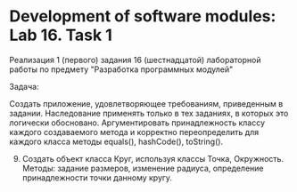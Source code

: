 # Development of software modules: Lab 16. Task 1

Реализация 1 (первого) задания 16 (шестнадцатой) лабораторной работы по предмету "Разработка программных модулей"

Задача:

Создать приложение, удовлетворяющее требованиям, приведенным в задании.
Наследование применять только в тех заданиях, в которых это логически обосновано.
Аргументировать принадлежность классу каждого создаваемого метода
и корректно переопределить для каждого класса методы equals(), hashCode(), toString().

9. Создать объект класса Круг, используя классы Точка, Окружность.
   Методы:
   задание размеров,
   изменение радиуса,
   определение принадлежности точки данному кругу. 